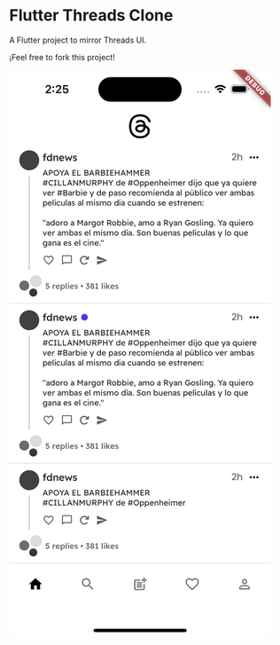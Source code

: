 # Flutter Threads Clone

A Flutter project to mirror Threads UI.

¡Feel free to fork this project!

![Preview](/assets/images/simulator.png)
